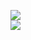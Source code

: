 [![](https://img.shields.io/badge/Made%20With-Github%20Spray-lightgrey.svg?style=for-the-badge&logo=github)](https://github.com/Annihil/github-spray#26684)  
[![](https://i.imgur.com/2DrTn0Z.gif)](https://github.com/Annihil/github-spray)